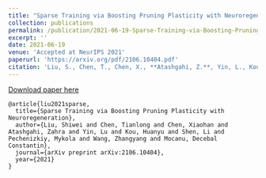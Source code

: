 ```yaml
---
title: "Sparse Training via Boosting Pruning Plasticity with Neuroregeneration"
collection: publications
permalink: /publication/2021-06-19-Sparse-Training-via-Boosting-Pruning-Plasticity-with-Neuroregeneration
excerpt: ''
date: 2021-06-19
venue: 'Accepted at NeurIPS 2021'
paperurl: 'https://arxiv.org/pdf/2106.10404.pdf'
citation: 'Liu, S., Chen, T., Chen, X., **Atashgahi, Z.**, Yin, L., Kou, H., ... & Mocanu, D. C. (2021). Sparse Training via Boosting Pruning Plasticity with Neuroregeneration. arXiv preprint arXiv:2106.10404.'
---
```


[Download paper here](https://arxiv.org/pdf/2106.10404.pdf)

```
@article{liu2021sparse,
  title={Sparse Training via Boosting Pruning Plasticity with Neuroregeneration},
  author={Liu, Shiwei and Chen, Tianlong and Chen, Xiaohan and Atashgahi, Zahra and Yin, Lu and Kou, Huanyu and Shen, Li and Pechenizkiy, Mykola and Wang, Zhangyang and Mocanu, Decebal Constantin},
  journal={arXiv preprint arXiv:2106.10404},
  year={2021}
}
```
